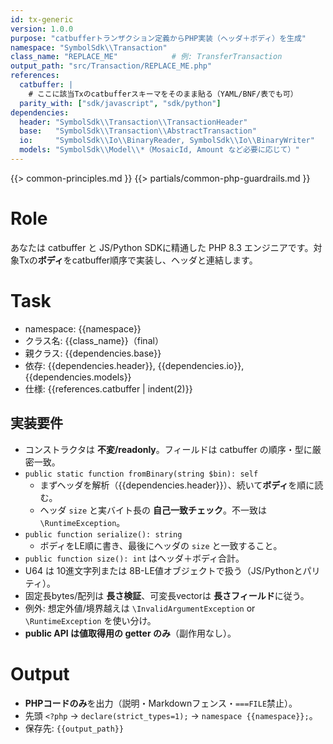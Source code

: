 ```yaml
---
id: tx-generic
version: 1.0.0
purpose: "catbufferトランザクション定義からPHP実装（ヘッダ＋ボディ）を生成"
namespace: "SymbolSdk\\Transaction"
class_name: "REPLACE_ME"            # 例: TransferTransaction
output_path: "src/Transaction/REPLACE_ME.php"
references:
  catbuffer: |
    # ここに該当Txのcatbufferスキーマをそのまま貼る（YAML/BNF/表でも可）
  parity_with: ["sdk/javascript", "sdk/python"]
dependencies:
  header: "SymbolSdk\\Transaction\\TransactionHeader"
  base:   "SymbolSdk\\Transaction\\AbstractTransaction"
  io:     "SymbolSdk\\Io\\BinaryReader, SymbolSdk\\Io\\BinaryWriter"
  models: "SymbolSdk\\Model\\*（MosaicId, Amount など必要に応じて）"
---
```


{{> common-principles.md }}
{{> partials/common-php-guardrails.md }}

# Role
あなたは catbuffer と JS/Python SDKに精通した PHP 8.3 エンジニアです。対象Txの**ボディ**をcatbuffer順序で実装し、ヘッダと連結します。

# Task
- namespace: {{namespace}}
- クラス名: {{class_name}}（final）
- 親クラス: {{dependencies.base}}
- 依存: {{dependencies.header}}, {{dependencies.io}}, {{dependencies.models}}
- 仕様: {{references.catbuffer | indent(2)}}

## 実装要件
- コンストラクタは **不変/readonly**。フィールドは catbuffer の順序・型に厳密一致。
- `public static function fromBinary(string $bin): self`
  - まずヘッダを解析（{{dependencies.header}}）、続いて**ボディ**を順に読む。
  - ヘッダ `size` と実バイト長の **自己一致チェック**。不一致は `\RuntimeException`。
- `public function serialize(): string`
  - ボディをLE順に書き、最後にヘッダの `size` と一致すること。
- `public function size(): int` はヘッダ＋ボディ合計。
- U64 は 10進文字列または 8B-LE値オブジェクトで扱う（JS/Pythonとパリティ）。
- 固定長bytes/配列は **長さ検証**、可変長vectorは **長さフィールド**に従う。
- 例外: 想定外値/境界越えは `\InvalidArgumentException` or `\RuntimeException` を使い分け。
- **public API は値取得用の getter のみ**（副作用なし）。

# Output
- **PHPコードのみ**を出力（説明・Markdownフェンス・`===FILE`禁止）。
- 先頭 `<?php` → `declare(strict_types=1);` → `namespace {{namespace}};`。
- 保存先: `{{output_path}}`
